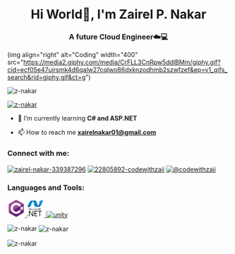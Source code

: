 <h1 align="center">Hi World👋, I'm Zairel P. Nakar</h1>
<h3 align="center">A future Cloud Engineer☁️💻</h3>


(img align="right" alt="Coding" width="400" src="https://media2.giphy.com/media/CrFLL3CnRpw5ddlBMm/giphy.gif?cid=ecf05e47uirsmk4d6qalw27cqlwo86dxknzodhmb2szwfzef&ep=v1_gifs_search&rid=giphy.gif&ct=g")



<p align="left"> <img src="https://komarev.com/ghpvc/?username=z-nakar&label=Profile%20views&color=0e75b6&style=flat" alt="z-nakar" /> </p>

<p align="left"> <a href="https://github.com/ryo-ma/github-profile-trophy"><img src="https://github-profile-trophy.vercel.app/?username=z-nakar" alt="z-nakar" /></a> </p>

- 🌱 I’m currently learning **C# and ASP.NET**

- 📫 How to reach me **xairelnakar01@gmail.com**

<h3 align="left">Connect with me:</h3>
<p align="left">
<a href="https://linkedin.com/in/zairel-nakar-339387296" target="blank"><img align="center" src="https://raw.githubusercontent.com/rahuldkjain/github-profile-readme-generator/master/src/images/icons/Social/linked-in-alt.svg" alt="zairel-nakar-339387296" height="30" width="40" /></a>
<a href="https://stackoverflow.com/users/22805892-codewithzaii" target="blank"><img align="center" src="https://raw.githubusercontent.com/rahuldkjain/github-profile-readme-generator/master/src/images/icons/Social/stack-overflow.svg" alt="22805892-codewithzaii" height="30" width="40" /></a>
<a href="https://fb.com/@codewithzaii" target="blank"><img align="center" src="https://raw.githubusercontent.com/rahuldkjain/github-profile-readme-generator/master/src/images/icons/Social/facebook.svg" alt="@codewithzaii" height="30" width="40" /></a>
</p>

<h3 align="left">Languages and Tools:</h3>
<p align="left"> <a href="https://www.w3schools.com/cs/" target="_blank" rel="noreferrer"> <img src="https://raw.githubusercontent.com/devicons/devicon/master/icons/csharp/csharp-original.svg" alt="csharp" width="40" height="40"/> </a> <a href="https://dotnet.microsoft.com/" target="_blank" rel="noreferrer"> <img src="https://raw.githubusercontent.com/devicons/devicon/master/icons/dot-net/dot-net-original-wordmark.svg" alt="dotnet" width="40" height="40"/> </a> <a href="https://unity.com/" target="_blank" rel="noreferrer"> <img src="https://www.vectorlogo.zone/logos/unity3d/unity3d-icon.svg" alt="unity" width="40" height="40"/> </a> </p>

<p><img align="left" src="https://github-readme-stats.vercel.app/api/top-langs?username=z-nakar&show_icons=true&locale=en&layout=compact" alt="z-nakar" /></p>

<p>&nbsp;<img align="center" src="https://github-readme-stats.vercel.app/api?username=z-nakar&show_icons=true&locale=en" alt="z-nakar" /></p>

<p><img align="center" src="https://github-readme-streak-stats.herokuapp.com/?user=z-nakar&" alt="z-nakar" /></p>

